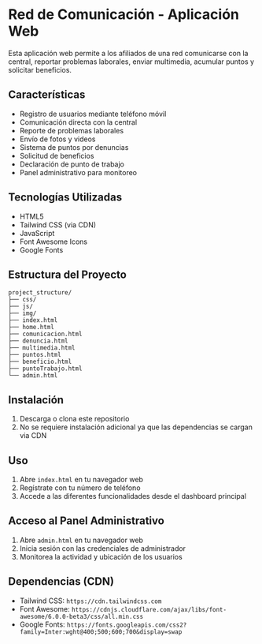# Red de Comunicación - Aplicación Web

Esta aplicación web permite a los afiliados de una red comunicarse con la central, reportar problemas laborales, enviar multimedia, acumular puntos y solicitar beneficios.

## Características

- Registro de usuarios mediante teléfono móvil
- Comunicación directa con la central
- Reporte de problemas laborales
- Envío de fotos y videos
- Sistema de puntos por denuncias
- Solicitud de beneficios
- Declaración de punto de trabajo
- Panel administrativo para monitoreo

## Tecnologías Utilizadas

- HTML5
- Tailwind CSS (via CDN)
- JavaScript
- Font Awesome Icons
- Google Fonts

## Estructura del Proyecto

```
project_structure/
├── css/
├── js/
├── img/
├── index.html
├── home.html
├── comunicacion.html
├── denuncia.html
├── multimedia.html
├── puntos.html
├── beneficio.html
├── puntoTrabajo.html
└── admin.html
```

## Instalación

1. Descarga o clona este repositorio
2. No se requiere instalación adicional ya que las dependencias se cargan via CDN

## Uso

1. Abre `index.html` en tu navegador web
2. Regístrate con tu número de teléfono
3. Accede a las diferentes funcionalidades desde el dashboard principal

## Acceso al Panel Administrativo

1. Abre `admin.html` en tu navegador web
2. Inicia sesión con las credenciales de administrador
3. Monitorea la actividad y ubicación de los usuarios

## Dependencias (CDN)

- Tailwind CSS: `https://cdn.tailwindcss.com`
- Font Awesome: `https://cdnjs.cloudflare.com/ajax/libs/font-awesome/6.0.0-beta3/css/all.min.css`
- Google Fonts: `https://fonts.googleapis.com/css2?family=Inter:wght@400;500;600;700&display=swap`

